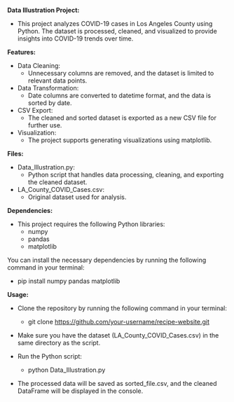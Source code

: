 **Data Illustration Project:**
- This project analyzes COVID-19 cases in Los Angeles County using Python. The dataset is processed, cleaned, and visualized to provide insights into COVID-19 trends over time.

**Features:**
- Data Cleaning:
    - Unnecessary columns are removed, and the dataset is limited to relevant data points.
- Data Transformation:
    - Date columns are converted to datetime format, and the data is sorted by date.
- CSV Export:
    - The cleaned and sorted dataset is exported as a new CSV file for further use.
- Visualization:
    - The project supports generating visualizations using matplotlib.

**Files:**
- Data_Illustration.py:
    - Python script that handles data processing, cleaning, and exporting the cleaned dataset.
- LA_County_COVID_Cases.csv:
    - Original dataset used for analysis.

**Dependencies:**
- This project requires the following Python libraries:
  - numpy
  - pandas
  - matplotlib

You can install the necessary dependencies by running the following command in your terminal:

- pip install numpy pandas matplotlib

**Usage:**
- Clone the repository by running the following command in your terminal:
  - git clone https://github.com/your-username/recipe-website.git

- Make sure you have the dataset (LA_County_COVID_Cases.csv) in the same directory as the script.
- Run the Python script:
  - python Data_Illustration.py

- The processed data will be saved as sorted_file.csv, and the cleaned DataFrame will be displayed in the console.
